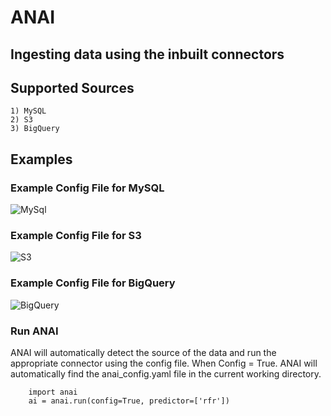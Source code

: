 # ANAI

## Ingesting data using the inbuilt connectors

## Supported Sources

    1) MySQL
    2) S3
    3) BigQuery

## Examples

### Example Config File for MySQL

![MySql](https://revca-assets.s3.ap-south-1.amazonaws.com/mysql.png)

### Example Config File for S3

![S3](https://revca-assets.s3.ap-south-1.amazonaws.com/s3.png)

### Example Config File for BigQuery

![BigQuery](https://revca-assets.s3.ap-south-1.amazonaws.com/bigquery.png)

### Run ANAI

ANAI will automatically detect the source of the data and run the appropriate connector using the config file. When Config = True. ANAI will automatically find the anai_config.yaml file in the current working directory.

        import anai
        ai = anai.run(config=True, predictor=['rfr'])
